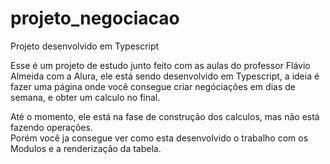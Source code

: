 # projeto_negociacao
Projeto desenvolvido em Typescript

Esse é um projeto de estudo junto feito com as aulas do professor Flávio Almeida com a Alura, ele está sendo desenvolvido em Typescript, a ideia é fazer uma página onde você consegue criar negóciações em dias de semana, e obter um calculo no final.

Até o momento, ele está na fase de construção dos calculos, mas não está fazendo operações.  
Porém você ja consegue ver como esta desenvolvido o trabalho com os Modulos e a renderização da tabela.
